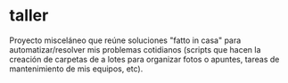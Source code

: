 # taller
Proyecto misceláneo que reúne soluciones "fatto in casa" para automatizar/resolver mis problemas cotidianos (scripts que hacen la creación de carpetas de a lotes para organizar fotos o apuntes, tareas de mantenimiento de mis equipos, etc).
